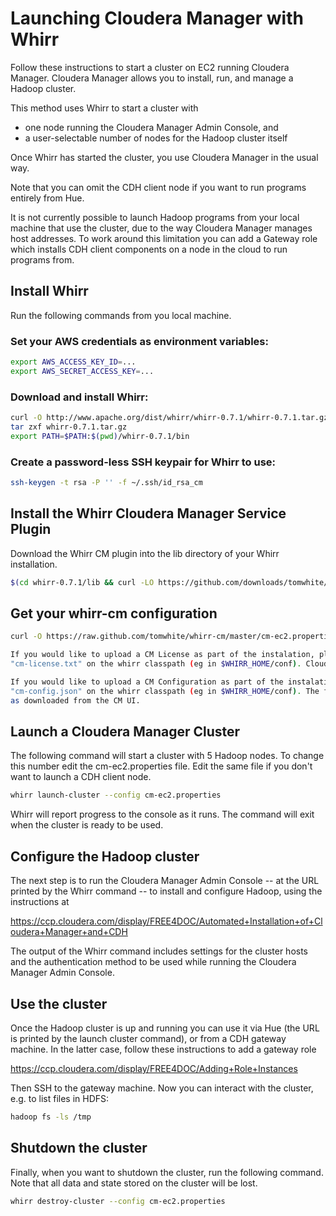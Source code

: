 # Launching Cloudera Manager with Whirr

Follow these instructions to start a cluster on EC2 running Cloudera Manager.
Cloudera Manager allows you to install, run, and manage a Hadoop cluster.

This method uses Whirr to start a cluster with
 * one node running the Cloudera Manager Admin Console, and
 * a user-selectable number of nodes for the Hadoop cluster itself

Once Whirr has started the cluster, you use Cloudera Manager in the usual way.

Note that you can omit the CDH client node if you want to run programs entirely
from Hue.

It is not currently possible to launch Hadoop programs from your local machine
that use the cluster, due to the way Cloudera Manager manages host addresses.
To work around this limitation you can add a Gateway role which installs CDH
client components on a node in the cloud to run programs from.

## Install Whirr

Run the following commands from you local machine.

### Set your AWS credentials as environment variables:
```bash
export AWS_ACCESS_KEY_ID=...
export AWS_SECRET_ACCESS_KEY=...
```

### Download and install Whirr:
```bash
curl -O http://www.apache.org/dist/whirr/whirr-0.7.1/whirr-0.7.1.tar.gz
tar zxf whirr-0.7.1.tar.gz
export PATH=$PATH:$(pwd)/whirr-0.7.1/bin
```

### Create a password-less SSH keypair for Whirr to use:

```bash
ssh-keygen -t rsa -P '' -f ~/.ssh/id_rsa_cm
```

## Install the Whirr Cloudera Manager Service Plugin

Download the Whirr CM plugin into the lib directory of your Whirr installation.

```bash
$(cd whirr-0.7.1/lib && curl -LO https://github.com/downloads/tomwhite/whirr-cm/whirr-cm-1.1.jar)
```

## Get your whirr-cm configuration

```bash
curl -O https://raw.github.com/tomwhite/whirr-cm/master/cm-ec2.properties

If you would like to upload a CM License as part of the instalation, place the license in a file called
"cm-license.txt" on the whirr classpath (eg in $WHIRR_HOME/conf). Cloudera can provide this license file.

If you would like to upload a CM Configuration as part of the instalation, place the config in a file called
"cm-config.json" on the whirr classpath (eg in $WHIRR_HOME/conf). The format of this file should match the JSON
as downloaded from the CM UI.
```

## Launch a Cloudera Manager Cluster

The following command will start a cluster with 5 Hadoop nodes. To change this
number edit the cm-ec2.properties file. Edit the same file if you don't want to
launch a CDH client node.

```bash
whirr launch-cluster --config cm-ec2.properties
```

Whirr will report progress to the console as it runs. The command will exit when
the cluster is ready to be used.

## Configure the Hadoop cluster

The next step is to run the Cloudera Manager Admin Console -- at the URL printed
by the Whirr command -- to install and configure Hadoop, using the instructions
at

https://ccp.cloudera.com/display/FREE4DOC/Automated+Installation+of+Cloudera+Manager+and+CDH

The output of the Whirr command includes settings for the cluster hosts
and the authentication method to be used while running the Cloudera Manager
Admin Console.

## Use the cluster

Once the Hadoop cluster is up and running you can use it via Hue (the URL
is printed by the launch cluster command), or from a CDH gateway machine. In
the latter case, follow these instructions to add a gateway role

https://ccp.cloudera.com/display/FREE4DOC/Adding+Role+Instances

Then SSH to the gateway machine. Now you can interact with the cluster,
e.g. to list files in HDFS:

```bash
hadoop fs -ls /tmp
```

## Shutdown the cluster

Finally, when you want to shutdown the cluster, run the following command. Note
that all data and state stored on the cluster will be lost.

```bash
whirr destroy-cluster --config cm-ec2.properties
```
